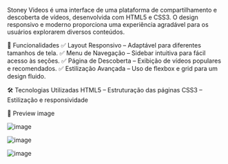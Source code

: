 Stoney Videos é uma interface de uma plataforma de compartilhamento e descoberta de vídeos, desenvolvida com HTML5 e CSS3. O design responsivo e moderno proporciona uma experiência agradável para os usuários explorarem diversos conteúdos.

🚀 Funcionalidades ✅ Layout Responsivo – Adaptável para diferentes tamanhos de tela. ✅ Menu de Navegação – Sidebar intuitiva para fácil acesso às seções. ✅ Página de Descoberta – Exibição de vídeos populares e recomendados. ✅ Estilização Avançada – Uso de flexbox e grid para um design fluido.

🛠️ Tecnologias Utilizadas HTML5 – Estruturação das páginas CSS3 – Estilização e responsividade 


📸 Preview image

![image](https://github.com/user-attachments/assets/467c8af7-dcd5-4ffa-a7cf-38ed989c44ce)

![image](https://github.com/user-attachments/assets/e17817d4-b8ff-4747-95fa-c35f9d8e17a8)

![image](https://github.com/user-attachments/assets/ec090f92-afa2-498a-88d0-3e7f9304c6ff)


